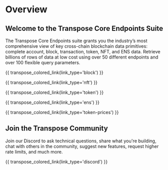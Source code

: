 # Overview

## Welcome to the Transpose Core Endpoints Suite
The Transpose Core Endpoints suite grants you the industry’s most comprehensive view of key cross-chain blockchain data primitives: complete account, block, transaction, token, NFT, and ENS data. Retrieve billions of rows of data at low cost using over 50 different endpoints and over 100 flexible query parameters.

{{ transpose_colored_link(link_type='block') }}

{{ transpose_colored_link(link_type='nft') }}

{{ transpose_colored_link(link_type='token') }}

{{ transpose_colored_link(link_type='ens') }}

{{ transpose_colored_link(link_type='token-prices') }}

## Join the Transpose Community
Join our Discord to ask technical questions, share what you're building, chat with others in the community, suggest new features, request higher rate limits, and much more.

{{ transpose_colored_link(link_type='discord') }}


